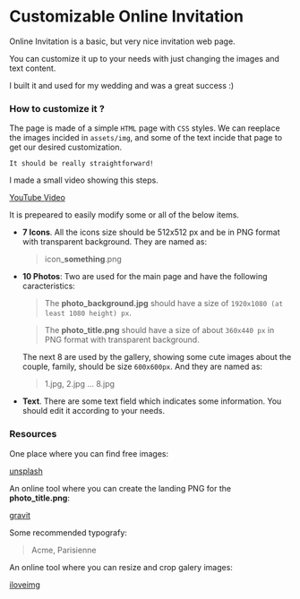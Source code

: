 # Customizable Online Invitation

Online Invitation is a basic, but very nice invitation web page.

You can customize it up to your needs with just changing the images and text content.

I built it and used for my wedding and was a great success :)

### How to customize it ?

The page is made of a simple `HTML` page with `CSS` styles. We can reeplace the images incided in `assets/img`, and some of the text incide that page to get our desired customization.

	It should be really straightforward!

I made a small video showing this steps.

[YouTube Video](https://youtu.be/ibajcDcCBvE)

It is prepeared to easily modify some or all of the below items.

- **7 Icons**. 
All the icons size should be 512x512 px and be in PNG format with transparent background. They are named as:
  > icon_**something**.png

- **10 Photos**:
Two are used for the main page and have the following caracteristics:

	> The **photo_background.jpg** should have a size of `1920x1080 (at least 1080 height) px`.

	> The **photo_title.png** should have a size of about `360x440 px` in PNG format with transparent background. 

	The next 8 are used by the gallery, showing some cute images about the couple, family, should be size `600x600px`. And they are named as:

	> 1.jpg, 2.jpg ... 8.jpg

- **Text**.
There are some text field which indicates some information. You should edit it according to your needs.

### Resources

One place where you can find free images:

[unsplash](https://unsplash.com/)


An online tool where you can create the landing PNG for the **photo_title.png**:

[gravit](https://designer.gravit.io/)

Some recommended typografy:
> Acme, Parisienne

An online tool where you can resize and crop galery images:

[iloveimg](https://www.iloveimg.com/)